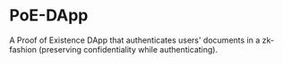 # PoE-DApp
A Proof of Existence DApp that authenticates users' documents in a zk-fashion (preserving confidentiality while authenticating).
